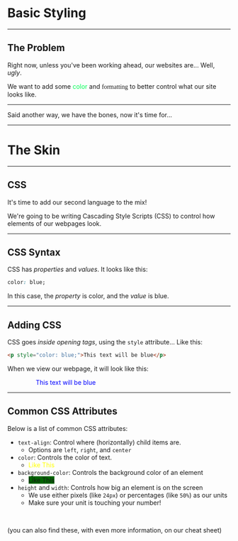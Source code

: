 # Basic Styling

----

## The Problem

Right now, unless you've been working ahead, our websites are... Well, *ugly*.

We want to add some <span style="color: #00ff55;">color</span> and <span style="font-family: cursive;">formatting</span> to better control what our site looks like.

---

Said another way, we have the bones, now it's time for...

----

# The Skin

---

## CSS
It's time to add our second language to the mix!

We're going to be writing Cascading Style Scripts (CSS) to control how elements of our webpages look.

---

## CSS Syntax

CSS has *properties* and *values*. It looks like this:

```css
color: blue;
```

In this case, the *property* is color, and the *value* is blue.

---

## Adding CSS

CSS goes *inside opening tags*, using the `style` attribute... Like this:

```html
<p style="color: blue;">This text will be blue</p>
```

When we view our webpage, it will look like this:

<div style="margin-left: 64px">
<p style="color: blue;">This text will be blue</p>
</div>

----

## Common CSS Attributes
Below is a list of common CSS attributes:

* `text-align`: Control where (horizontally) child items are.
  * Options are `left`, `right`, and `center`
* `color`: Controls the color of text.
  * <span style="color: yellow;">Like This</span>
* `background-color`: Controls the background color of an element
  * <span style="background-color: darkgreen;">Like This</span>
* `height` and `width`: Controls how big an element is on the screen
  * We use either pixels (like `24px`) or percentages (like `50%`) as our units
  * Make sure your unit is touching your number!

&nbsp;

(you can also find these, with even more information, on our cheat sheet)

